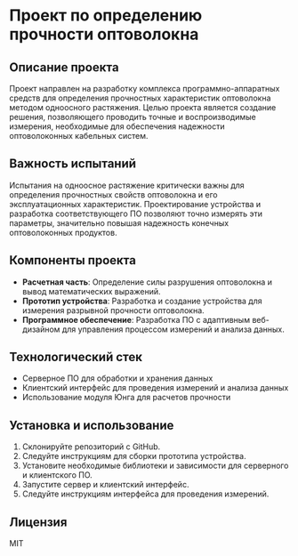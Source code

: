 # Проект по определению прочности оптоволокна

## Описание проекта

Проект направлен на разработку комплекса программно-аппаратных средств для определения прочностных характеристик оптоволокна методом одноосного растяжения. Целью проекта является создание решения, позволяющего проводить точные и воспроизводимые измерения, необходимые для обеспечения надежности оптоволоконных кабельных систем.

## Важность испытаний

Испытания на одноосное растяжение критически важны для определения прочностных свойств оптоволокна и его эксплуатационных характеристик. Проектирование устройства и разработка соответствующего ПО позволяют точно измерять эти параметры, значительно повышая надежность конечных оптоволоконных продуктов.

## Компоненты проекта

* **Расчетная часть**: Определение силы разрушения оптоволокна и вывод математических выражений.
* **Прототип устройства**: Разработка и создание устройства для измерения разрывной прочности оптоволокна.
* **Программное обеспечение**: Разработка ПО с адаптивным веб-дизайном для управления процессом измерений и анализа данных.

## Технологический стек

* Серверное ПО для обработки и хранения данных
* Клиентский интерфейс для проведения измерений и анализа данных
* Использование модуля Юнга для расчетов прочности

## Установка и использование

1. Склонируйте репозиторий с GitHub.
2. Следуйте инструкциям для сборки прототипа устройства.
3. Установите необходимые библиотеки и зависимости для серверного и клиентского ПО.
4. Запустите сервер и клиентский интерфейс.
5. Следуйте инструкциям интерфейса для проведения измерений.

## Лицензия

MIT
